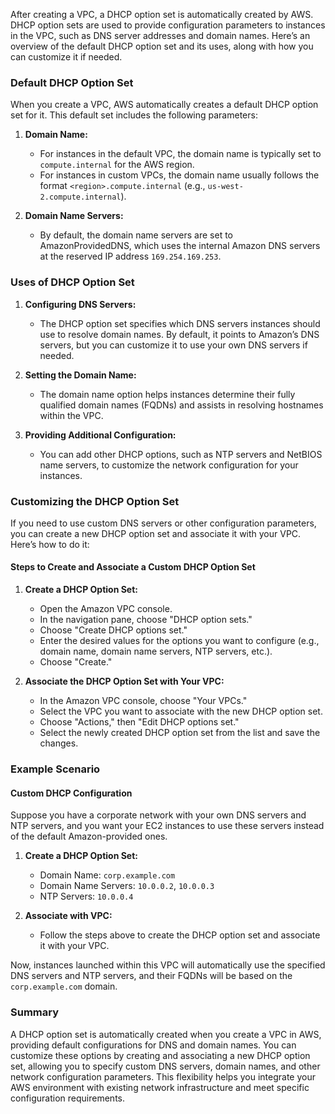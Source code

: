 After creating a VPC, a DHCP option set is automatically created by AWS. DHCP option sets are used to provide configuration parameters to instances in the VPC, such as DNS server addresses and domain names. Here’s an overview of the default DHCP option set and its uses, along with how you can customize it if needed.

### Default DHCP Option Set

When you create a VPC, AWS automatically creates a default DHCP option set for it. This default set includes the following parameters:

1. **Domain Name:**
   - For instances in the default VPC, the domain name is typically set to `compute.internal` for the AWS region.
   - For instances in custom VPCs, the domain name usually follows the format `<region>.compute.internal` (e.g., `us-west-2.compute.internal`).

2. **Domain Name Servers:**
   - By default, the domain name servers are set to AmazonProvidedDNS, which uses the internal Amazon DNS servers at the reserved IP address `169.254.169.253`.

### Uses of DHCP Option Set

1. **Configuring DNS Servers:**
   - The DHCP option set specifies which DNS servers instances should use to resolve domain names. By default, it points to Amazon’s DNS servers, but you can customize it to use your own DNS servers if needed.

2. **Setting the Domain Name:**
   - The domain name option helps instances determine their fully qualified domain names (FQDNs) and assists in resolving hostnames within the VPC.

3. **Providing Additional Configuration:**
   - You can add other DHCP options, such as NTP servers and NetBIOS name servers, to customize the network configuration for your instances.

### Customizing the DHCP Option Set

If you need to use custom DNS servers or other configuration parameters, you can create a new DHCP option set and associate it with your VPC. Here’s how to do it:

#### Steps to Create and Associate a Custom DHCP Option Set

1. **Create a DHCP Option Set:**
   - Open the Amazon VPC console.
   - In the navigation pane, choose "DHCP option sets."
   - Choose "Create DHCP options set."
   - Enter the desired values for the options you want to configure (e.g., domain name, domain name servers, NTP servers, etc.).
   - Choose "Create."

2. **Associate the DHCP Option Set with Your VPC:**
   - In the Amazon VPC console, choose "Your VPCs."
   - Select the VPC you want to associate with the new DHCP option set.
   - Choose "Actions," then "Edit DHCP options set."
   - Select the newly created DHCP option set from the list and save the changes.

### Example Scenario

#### Custom DHCP Configuration

Suppose you have a corporate network with your own DNS servers and NTP servers, and you want your EC2 instances to use these servers instead of the default Amazon-provided ones.

1. **Create a DHCP Option Set:**
   - Domain Name: `corp.example.com`
   - Domain Name Servers: `10.0.0.2`, `10.0.0.3`
   - NTP Servers: `10.0.0.4`

2. **Associate with VPC:**
   - Follow the steps above to create the DHCP option set and associate it with your VPC.

Now, instances launched within this VPC will automatically use the specified DNS servers and NTP servers, and their FQDNs will be based on the `corp.example.com` domain.

### Summary

A DHCP option set is automatically created when you create a VPC in AWS, providing default configurations for DNS and domain names. You can customize these options by creating and associating a new DHCP option set, allowing you to specify custom DNS servers, domain names, and other network configuration parameters. This flexibility helps you integrate your AWS environment with existing network infrastructure and meet specific configuration requirements.
